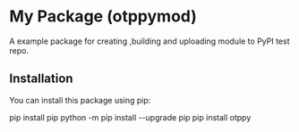 # My Package (otppymod)

A example package for creating ,building and uploading module to PyPI test repo.

## Installation

You can install this package using pip:
 
pip install pip
python -m pip install --upgrade pip
pip install otppy


